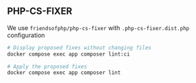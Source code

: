 PHP-CS-FIXER
-------------

We use `friendsofphp/php-cs-fixer` with `.php-cs-fixer.dist.php` configuration

```bash
# Display proposed fixes without changing files
docker compose exec app composer lint:ci

# Apply the proposed fixes
docker compose exec app composer lint
```